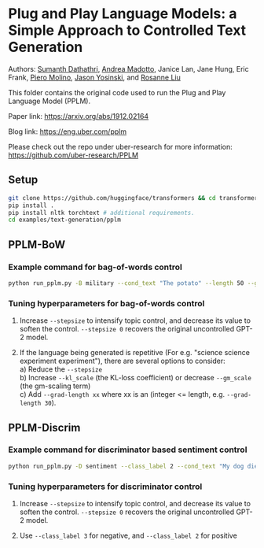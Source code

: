 # Plug and Play Language Models: a Simple Approach to Controlled Text Generation

Authors: [Sumanth Dathathri](https://dathath.github.io/), [Andrea Madotto](https://andreamad8.github.io/), Janice Lan, Jane Hung, Eric Frank, [Piero Molino](https://w4nderlu.st/), [Jason Yosinski](http://yosinski.com/), and [Rosanne Liu](http://www.rosanneliu.com/)

This folder contains the original code used to run the Plug and Play Language Model (PPLM).

Paper link: <https://arxiv.org/abs/1912.02164>

Blog link: <https://eng.uber.com/pplm>

Please check out the repo under uber-research for more information: <https://github.com/uber-research/PPLM>

## Setup

```bash
git clone https://github.com/huggingface/transformers && cd transformers
pip install .
pip install nltk torchtext # additional requirements.
cd examples/text-generation/pplm
```

## PPLM-BoW

### Example command for bag-of-words control

```bash
python run_pplm.py -B military --cond_text "The potato" --length 50 --gamma 1.5 --num_iterations 3 --num_samples 10 --stepsize 0.03 --window_length 5 --kl_scale 0.01 --gm_scale 0.99 --colorama --sample
```

### Tuning hyperparameters for bag-of-words control

1. Increase `--stepsize` to intensify topic control, and decrease its value to soften the control. `--stepsize 0` recovers the original uncontrolled GPT-2 model.

2. If the language being generated is repetitive (For e.g. "science science experiment experiment"), there are several options to consider: </br>
 a) Reduce the `--stepsize` </br>
 b) Increase `--kl_scale` (the KL-loss coefficient) or decrease `--gm_scale` (the gm-scaling term) </br>
 c) Add `--grad-length xx` where xx is an (integer <= length, e.g. `--grad-length 30`).</br>

## PPLM-Discrim

### Example command for discriminator based sentiment control

```bash
python run_pplm.py -D sentiment --class_label 2 --cond_text "My dog died" --length 50 --gamma 1.0 --num_iterations 10 --num_samples 10 --stepsize 0.04 --kl_scale 0.01 --gm_scale 0.95 --sample
```

### Tuning hyperparameters for discriminator control

1. Increase `--stepsize` to intensify topic control, and decrease its value to soften the control. `--stepsize 0` recovers the original uncontrolled GPT-2 model.

2. Use `--class_label 3` for negative, and `--class_label 2` for positive
